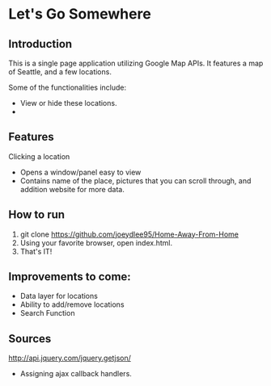 # Let's Go Somewhere

## Introduction
This is a single page application utilizing Google Map APIs. It features a map of Seattle, and a few locations. 

Some of the functionalities include: 
- View or hide these locations.
-

## Features
Clicking a location 
  * Opens a window/panel easy to view
  * Contains name of the place, pictures that you can scroll through, and addition website for more data.


## How to run
1. git clone https://github.com/joeydlee95/Home-Away-From-Home
2. Using your favorite browser, open index.html.
3. That's IT!


## Improvements to come:
- Data layer for locations
- Ability to add/remove locations
- Search Function

## Sources
http://api.jquery.com/jquery.getjson/
  - Assigning ajax callback handlers.